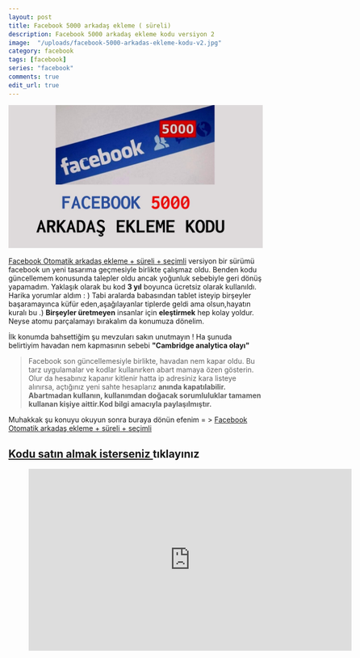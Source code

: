 ```yaml
---
layout: post
title: Facebook 5000 arkadaş ekleme ( süreli)
description: Facebook 5000 arkadaş ekleme kodu versiyon 2
image:  "/uploads/facebook-5000-arkadas-ekleme-kodu-v2.jpg"
category: facebook
tags: [facebook]
series: "facebook"
comments: true
edit_url: true
---
```



![facebook-5000-arkadas-ekleme-kodu-v2](/uploads/facebook-5000-arkadas-ekleme-kodu-v2.jpg)
<!-- excerpt separator -->
  [Facebook Otomatik arkadaş ekleme + süreli + seçimli](https://yuceltoluyag.github.io/facebook-otomatik-arkadas-ekleme-sureli/)  versiyon bir sürümü facebook un yeni tasarıma geçmesiyle birlikte çalışmaz oldu.  Benden kodu güncellemem konusunda talepler oldu ancak yoğunluk sebebiyle geri dönüş yapamadım. Yaklaşık olarak bu kod **3 yıl** boyunca ücretsiz olarak kullanıldı. Harika yorumlar aldım : ) Tabi aralarda babasından tablet isteyip birşeyler başaramayınca küfür eden,aşağılayanlar tiplerde geldi ama olsun,hayatın kuralı bu .) **Birşeyler üretmeyen** insanlar için **eleştirmek** hep kolay yoldur. Neyse atomu parçalamayı bırakalım da konumuza dönelim.

<!-- excerpt separator -->
İlk konumda bahsettiğim şu mevzuları sakın unutmayın ! Ha şunuda belirtiyim havadan nem kapmasının sebebi **"Cambridge analytica olayı"**
> Facebook son güncellemesiyle birlikte, havadan nem kapar oldu. Bu tarz
> uygulamalar ve kodlar kullanırken abart mamaya özen gösterin. Olur da
> hesabınız kapanır kitlenir hatta ip adresiniz kara listeye alınırsa,
> açtığınız yeni sahte hesaplarız **anında kapatılabilir. Abartmadan
> kullanın, kullanımdan doğacak sorumluluklar tamamen kullanan kişiye
> aittir.Kod bilgi amacıyla paylaşılmıştır.**

  Muhakkak şu konuyu okuyun sonra buraya dönün efenim  = >  [Facebook Otomatik arkadaş ekleme + süreli + seçimli](https://yuceltoluyag.github.io/facebook-otomatik-arkadas-ekleme-sureli/)


## [Kodu satın almak isterseniz ](https://t.me/adamcoder)   tıklayınız

<figure class="image is-16by9">
  <iframe class="has-ratio" width="640" height="360" src="https://www.youtube.com/embed/poi-oUJbTrc" frameborder="0" allowfullscreen></iframe>
</figure>